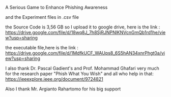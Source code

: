 A Serious Game to Enhance Phishing Awareness

and the Experiment files in .csv file

the Source Code is 3,56 GB so I upload it to google drive, here is the link : https://drive.google.com/file/d/18wq8J_7h8SjRJNPNlKNVcnGmQb1rd1he/view?usp=sharing

the executable file,here is the link : https://drive.google.com/file/d/1MdfkUCF_WAUps8_6S5hAN34xnrPhgt0a/view?usp=sharing

I also thank Dr. Pascal Gadient's and Prof. Mohammad Ghafari very much for the research paper "Phish What You Wish" and all who help in that: https://ieeexplore.ieee.org/document/9724821

Also I thank Mr. Argianto Rahartomo for his big support
